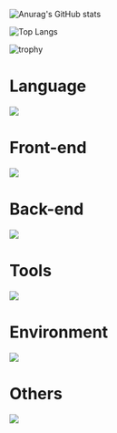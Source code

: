 ![Anurag's GitHub stats](https://github-readme-stats.vercel.app/api?username=e1q23079&show_icons=true&theme=transparent)

![Top Langs](https://github-readme-stats.vercel.app/api/top-langs/?username=e1q23079)

![trophy](https://github-profile-trophy.vercel.app/?username=e1q23079)

# Language
![](https://skillicons.dev/icons?i=c,py,java,js,arduino,ruby)
# Front-end
![](https://skillicons.dev/icons?i=html,css,bootstrap,js,react)
# Back-end
![](https://skillicons.dev/icons?i=docker,flask,nodejs,express,mysql,sqlite,nginx,bots,azure)
# Tools
![](https://skillicons.dev/icons?i=git,github,githubactions,vscode,visualstudio,androidstudio,npm,discord,notion,powershell,bash,figma,postman)
# Environment
![](https://skillicons.dev/icons?i=linux,ubuntu,raspberrypi)
# Others
![](https://skillicons.dev/icons?i=md,svg,opencv,pytorch)
